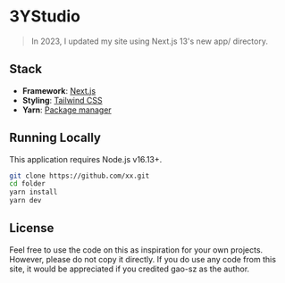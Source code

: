 # 3YStudio

> In 2023, I updated my site using Next.js 13's new app/ directory.

## Stack

-   **Framework**: [Next.js](https://nextjs.org/)
-   **Styling**: [Tailwind CSS](https://tailwindcss.com)
-   **Yarn**: [ Package manager](https://yarnpkg.com/)

## Running Locally

This application requires Node.js v16.13+.

```bash
git clone https://github.com/xx.git
cd folder
yarn install
yarn dev
```

## License

Feel free to use the code on this as inspiration for your own projects. However, please do not copy it directly. If you do use any code from this site, it would be appreciated if you credited gao-sz as the author.
